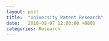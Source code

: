 ```yaml
---
layout: post
title:  "University Patent Research"
date:   2018-08-07 12:00:00 +0800
categories: Research
---
```

